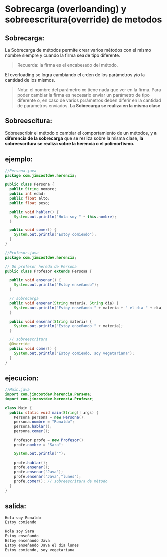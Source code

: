 # Sobrecarga (overloanding)  y sobreescritura(override) de metodos
##  Sobrecarga:
La Sobrecarga de métodos permite crear varios métodos con el mismo nombre siempre y cuando la firma sea de tipo diferente.
> Recuerda: la firma es el encabezado del método.

El overloading se logra cambiando el orden de los parámetros y/o la cantidad de los mismos.

> Nota: el nombre del parámetro no tiene nada que ver en la firma. Para poder cambiar la firma es necesario enviar un parámetro de tipo diferente o, en caso de varios parámetros deben diferir en la cantidad de parámetros enviados. **La Sobrecarga se realiza en la misma clase**

## Sobreescitura:
Sobreescribir el método o cambiar el comportamiento de un métodos, y **a diferencia de la sobrecarga** que se realiza sobre la misma clase, **la sobreescritura se realiza sobre la herencia o el polimorfismo.**

## ejemplo:
```java
//Persona.java
package com.jimcostdev.herencia;

public class Persona {
  public String nombre;
  public int edad;
  public float alto;
  public float peso;

  public void hablar() {
    System.out.println("Hola soy " + this.nombre);
  }

  public void comer() {
    System.out.println("Estoy comiendo");
  }
}
```

```java
//Profesor.java
package com.jimcostdev.herencia;

// Un profesor hereda de Persona
public class Profesor extends Persona {

  public void ensenar() {
    System.out.println("Estoy enseñando");
  }

  // sobrecarga
  public void ensenar(String materia, String dia) {
    System.out.println("Estoy enseñando " + materia + " el dia " + dia);
  }

  public void ensenar(String materia) {
    System.out.println("Estoy enseñando " + materia);
  }

  // sobreescritura
  @Override
  public void comer() {
    System.out.println("Estoy comiendo, soy vegetariana");
  }
}
```

## ejecucion:

```java
//Main.java
import com.jimcostdev.herencia.Persona;
import com.jimcostdev.herencia.Profesor;

class Main {
  public static void main(String[] args) {
    Persona persona = new Persona();
    persona.nombre = "Ronaldo";
    persona.hablar();
    persona.comer();

    Profesor profe = new Profesor();
    profe.nombre = "Sara";

    System.out.println("");
    
    profe.hablar();
    profe.ensenar();
    profe.ensenar("Java");
    profe.ensenar("Java","lunes");
    profe.comer(); // sobreescritura de método
  }
}
```

## salida:

```java 
Hola soy Ronaldo
Estoy comiendo

Hola soy Sara
Estoy enseñando
Estoy enseñando Java
Estoy enseñando Java el dia lunes
Estoy comiendo, soy vegetariana
```
